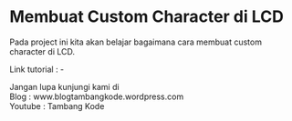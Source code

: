 # Membuat Custom Character di LCD
<p>
  Pada project ini kita akan belajar bagaimana cara membuat custom character di LCD.
</p>
<p>
  Link tutorial : -
</p>
Jangan lupa kunjungi kami di </br>
Blog : www.blogtambangkode.wordpress.com </br>
Youtube : Tambang Kode
